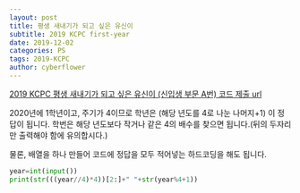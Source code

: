 ```yaml
---
layout: post
title: 평생 새내기가 되고 싶은 유신이
subtitle: 2019 KCPC first-year
date: 2019-12-02
categories: PS
tags: 2019-KCPC
author: cyberflower
---
```


[2019 KCPC 평생 새내기가 되고 싶은 유신이 (신입생 부문 A번) 코드 제출 url](https://kcpc19.contest.codeforces.com/group/YxujPqBpFr/contest/261386/problem/A)

2020년에 1학년이고, 주기가 4이므로 학년은 (해당 년도를 4로 나눈 나머지+1) 이 정답이 됩니다. 학번은 해당 년도보다 작거나 같은 4의 배수를 찾으면 됩니다.(뒤의 두자리만 출력해야 함에 유의합시다.)

물론, 배열을 하나 만들어 코드에 정답을 모두 적어넣는 하드코딩을 해도 됩니다.

```python
year=int(input())
print(str(((year//4)*4))[2:]+" "+str(year%4+1))
```

